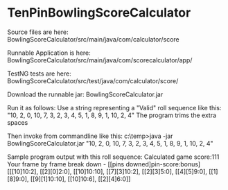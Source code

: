 # TenPinBowlingScoreCalculator
Source files are here:
BowlingScoreCalculator/src/main/java/com/calculator/score

Runnable Application is here:
BowlingScoreCalculator/src/main/java/com/scorecalculator/app/

TestNG tests are here:
BowlingScoreCalculator/src/test/java/com/calculator/score/

Download the runnable jar:
BowlingScoreCalculator.jar

Run it as follows:
Use a string representing a "Valid" roll sequence like this: "10, 2, 0, 10, 7, 3, 2, 3, 4, 5, 1, 8, 9, 1, 10, 2, 4"
The program trims the extra spaces

Then invoke from commandline like this:
c:\temp>java -jar BowlingScoreCalculator.jar "10, 2, 0, 10, 7, 3, 2, 3, 4, 5, 1, 8, 9, 1, 10, 2, 4"

Sample program output with this roll sequence:
Calculated game score:111
Your frame by frame break down - [[pins downed]pin-score:bonus]
[[[10]10:2], [[2][0]2:0], [[10]10:10], [[7][3]10:2], [[2][3]5:0], [[4][5]9:0], [[1][8]9:0], [[9][1]10:10], [[10]10:6], [[2][4]6:0]]
